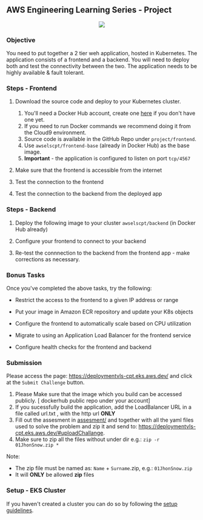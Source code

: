 ## AWS Engineering Learning Series - Project

<p align="center">
  <img src="./two-tier-application.png" />
</p>

### Objective

You need to put together a 2 tier weh application, hosted in Kubernetes. The
application consists of a frontend and a backend. You will need to deploy both
and test the connectivity between the two. The application needs to be highly
available & fault tolerant.


### Steps - Frontend

1. Download the source code and deploy to your Kubernetes cluster.

    1. You'll need a Docker Hub account, create one [here](https://hub.docker.com/signup) if you don't have one yet.
    2. If you need to run Docker commands we recommend doing it from the Cloud9 environment.
    3. Source code is available in the GitHub Repo under `project/frontend`.
    4. Use `awselscpt/frontend-base` (already in Docker Hub) as the base image.
    5. **Important** - the application is configured to listen on port `tcp/4567`

1. Make sure that the frontend is accessible from the internet

1. Test the connection to the frontend

1. Test the connection to the backend from the deployed app


### Steps - Backend

1. Deploy the following image to your cluster `awselscpt/backend` (in Docker Hub already)

1. Configure your frontend to connect to your backend

1. Re-test the connnection to the backend from the frontend app - make corrections as necessary.


### Bonus Tasks

Once you've completed the above tasks, try the following:

* Restrict the access to the frontend to a given IP address or range

* Put your image in Amazon ECR repository and update your K8s objects

* Configure the frontend to automatically scale based on CPU utilization

* Migrate to using an Application Load Balancer for the frontend service

* Configure health checks for the frontend and backend


### Submission

Please access the page: https://deploymentvls-cpt.eks.aws.dev/ and click at the `Submit Challenge` button.

1. Please Make sure that the image which you build can be accessed publicly. [ dockerhub public repo under your account]
2. If you sucessfully build the application, add the LoadBalancer URL in a file called url.txt , with the http url **ONLY**
3. Fill out the assesment in [assesment/](https://github.com/aws-els-cpt/eks/tree/master/project/assessment) and together with all the yaml files used to solve the problem and zip it and send to: https://deploymentvls-cpt.eks.aws.dev/#uploadChallange.
4. Make sure to zip all the files without under dir e.g.: `zip -r 01JhonSnow.zip *`

Note:
- The zip file must be named as: `Name` + `Surname`.zip, e.g.: `01JhonSnow.zip`
- It will **ONLY** be allowed **zip** files

### Setup - EKS Cluster

If you haven't created a cluster you can do so by following the [setup guidelines](./setup.md).
